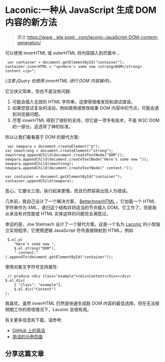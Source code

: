 # Laconic:一种从 JavaScript 生成 DOM 内容的新方法

> 原文:[https://www . site point . com/laconic-JavaScript-DOM-content-generation/](https://www.sitepoint.com/laconic-javascript-dom-content-generation/)

可以使用 innerHTML 或 outerHTML 将内容插入到页面中…

```
 var container = document.getElementById("container");
container.innerHTML = "<p>Here's some new <strong>DOM</strong> content.</p>"; 
```

*(注意 jQuery 也使用 innerHTML 进行 DOM 内容操作)。*

它又快又简单，但也不是没有问题:

1.  可能会插入无效的 HTML 字符串，这使得很难发现和调试错误。
2.  如果您尝试复杂的活动，例如使用或修改结果 DOM 内容中的节点，可能会遇到浏览器问题。
3.  尽管 innerHTML 得到了很好的支持，但它是一项专有技术，不是 W3C DOM 的一部分。这违背了神的标准。

所以让我们看看基于 DOM 的替代方案:

```
 var newpara = document.createElement("p");
var newstrong = document.createElement("strong");
newstrong.appendChild(document.createTextNode("DOM"));
newpara.appendChild(document.createTextNode("Here's some new "));
newpara.appendChild(newstrong);
newpara.appendChild(document.createTextNode(" content."));

var container = document.getElementById("container");
container.appendChild(newpara); 
```

恶心。它要长三倍，执行起来更慢，而且仍然容易出现人为错误。

几年前，我自己设计了一个解决方案， [BetterInnerHTML](http://www.optimalworks.net/resources/betterinnerhtml/) ，它加载一个 HTML 字符串作为 XML，递归这个结构并将适当的节点插入 DOM。它工作了，但是我从来没有对性能或 HTML 实体这样的问题完全满意过。

幸运的是，Joe Stelmach 设计了一个替代方案。这是一个名为 [Laconic](https://github.com/joestelmach/laconic) 的小型独立实用程序，它使用逻辑 JavaScript 符号直接映射到 HTML，例如

```
 $.el.p(
	"Here's some new ",
	$.el.strong("DOM"),
	" content."
).appendTo(document.getElementById("container")); 
```

使用对象文字符号支持属性:

```
 // produce <div class="example"><div>Content</div></div>
$.el.div(
	{ "class": "example"},
	$.el.div("Content")
); 
```

我喜欢。虽然 innerHTML 仍然是快速生成脏 DOM 内容的最佳选择，但在无法按预期工作的奇怪情况下，Laconic 会很有用。

有关更多信息和下载，请参考:

*   [GitHub 上的简洁](https://github.com/joestelmach/laconic)
*   [简洁的示例页面](http://joestelmach.github.com/laconic/)

## 分享这篇文章